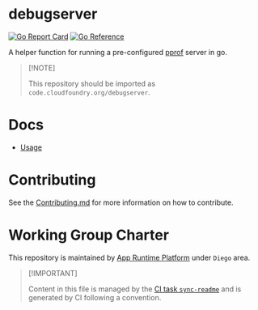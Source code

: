 # debugserver

[![Go Report
Card](https://goreportcard.com/badge/code.cloudfoundry.org/debugserver)](https://goreportcard.com/report/code.cloudfoundry.org/debugserver)
[![Go
Reference](https://pkg.go.dev/badge/code.cloudfoundry.org/debugserver.svg)](https://pkg.go.dev/code.cloudfoundry.org/debugserver)

A helper function for running a pre-configured
[pprof](http://golang.org/pkg/net/http/pprof/) server in go.

> \[!NOTE\]
>
> This repository should be imported as
> `code.cloudfoundry.org/debugserver`.

# Docs

-   [Usage](./docs/usage.md)

# Contributing

See the [Contributing.md](./.github/CONTRIBUTING.md) for more
information on how to contribute.

# Working Group Charter

This repository is maintained by [App Runtime
Platform](https://github.com/cloudfoundry/community/blob/main/toc/working-groups/app-runtime-platform.md)
under `Diego` area.

> \[!IMPORTANT\]
>
> Content in this file is managed by the [CI task
> `sync-readme`](https://github.com/cloudfoundry/wg-app-platform-runtime-ci/blob/c83c224ad06515ed52f51bdadf6075f56300ec93/shared/tasks/sync-readme/metadata.yml)
> and is generated by CI following a convention.
